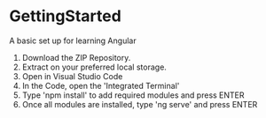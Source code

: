 # GettingStarted
A basic set up for learning Angular
1. Download the ZIP Repository.
2. Extract on your preferred local storage.
3. Open in Visual Studio Code
4. In the Code, open the 'Integrated Terminal'
5. Type 'npm install' to add required modules and press ENTER
6. Once all modules are installed, type 'ng serve' and press ENTER
